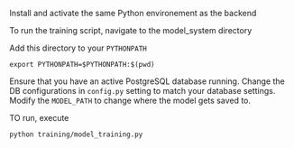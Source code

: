 Install and activate the same Python environement as the backend

To run the training script, navigate to the model_system directory

Add this directory to your `PYTHONPATH`
```
export PYTHONPATH=$PYTHONPATH:$(pwd)
```

Ensure that you have an active PostgreSQL database running. Change the DB configurations in `config.py` setting to match your database settings. Modify the `MODEL_PATH` to change where the model gets saved to.

TO run, execute
```
python training/model_training.py
```
